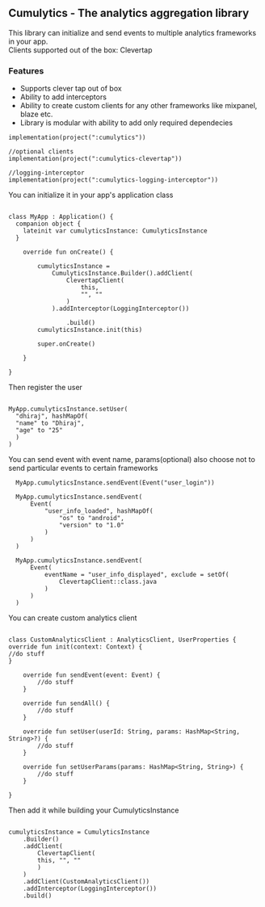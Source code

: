 <h2>Cumulytics - The analytics aggregation library</h2>

<p>This library can initialize and send events to multiple analytics frameworks in your app. 
  <br>Clients supported out of the box: Clevertap
  <h3>Features</h3>
<ul>
  <li>Supports clever tap out of box</li>
  <li> Ability to add interceptors</li>
  <li>Ability to create custom clients for any other frameworks like mixpanel, blaze etc.</li>
  <li>Library is modular with ability to add only required dependecies</li>
</ul>

    
    implementation(project(":cumulytics"))

    //optional clients
    implementation(project(":cumulytics-clevertap"))

    //logging-interceptor
    implementation(project(":cumulytics-logging-interceptor"))

    
</p>

<p>
  You can initialize it in your app's application class

```

class MyApp : Application() {
  companion object {
    lateinit var cumulyticsInstance: CumulyticsInstance
  }

    override fun onCreate() {

        cumulyticsInstance =
            CumulyticsInstance.Builder().addClient(
                ClevertapClient(
                    this,
                    "", ""
                )
            ).addInterceptor(LoggingInterceptor())

                .build()
        cumulyticsInstance.init(this)

        super.onCreate()

    }

}

```

Then register the user
```

MyApp.cumulyticsInstance.setUser(
  "dhiraj", hashMapOf(
  "name" to "Dhiraj",
  "age" to "25"
  )
)

```

You can send event with event name, params(optional) also choose not to send particular events to certain frameworks
```
  MyApp.cumulyticsInstance.sendEvent(Event("user_login"))

  MyApp.cumulyticsInstance.sendEvent(
      Event(
          "user_info_loaded", hashMapOf(
              "os" to "android",
              "version" to "1.0"
          )
      )
  )

  MyApp.cumulyticsInstance.sendEvent(
      Event(
          eventName = "user_info_displayed", exclude = setOf(
              ClevertapClient::class.java
          )
      )
  )
```




You can create custom analytics client
```

class CustomAnalyticsClient : AnalyticsClient, UserProperties {
override fun init(context: Context) {
//do stuff
}

    override fun sendEvent(event: Event) {
        //do stuff
    }

    override fun sendAll() {
        //do stuff
    }

    override fun setUser(userId: String, params: HashMap<String, String>?) {
        //do stuff
    }

    override fun setUserParams(params: HashMap<String, String>) {
        //do stuff
    }

}

```

Then add it while building your CumulyticsInstance
```

cumulyticsInstance = CumulyticsInstance
    .Builder()
    .addClient(
        ClevertapClient(
        this, "", ""
        )
    )
    .addClient(CustomAnalyticsClient())
    .addInterceptor(LoggingInterceptor())
    .build()

```
</p>
